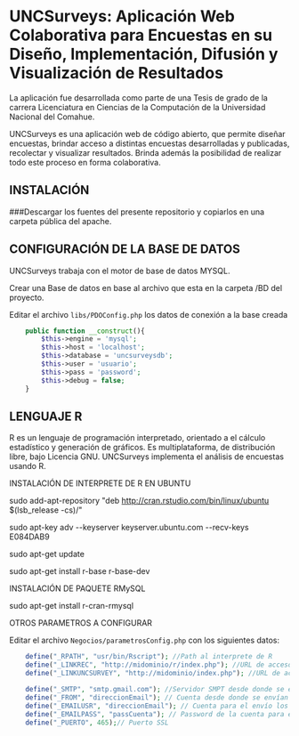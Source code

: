UNCSurveys: Aplicación Web Colaborativa para Encuestas en su Diseño, Implementación, Difusión y Visualización de Resultados
================================
La aplicación fue desarrollada como parte de una Tesis de grado de la carrera 
Licenciatura en Ciencias de la Computación de la Universidad Nacional del Comahue.

UNCSurveys es una aplicación web de código abierto, que permite diseñar encuestas, brindar acceso a distintas encuestas desarrolladas y publicadas, recolectar y 
visualizar resultados. Brinda además la posibilidad de realizar todo este proceso en forma colaborativa.


INSTALACIÓN
-----------
###Descargar los fuentes del presente repositorio y copiarlos en una carpeta pública del apache.

CONFIGURACIÓN DE LA BASE DE DATOS
-------------
UNCSurveys trabaja con el motor de base de datos MYSQL.

Crear una Base de datos en base al archivo que esta en la carpeta /BD del proyecto.

Editar el archivo `libs/PDOConfig.php` los datos de conexión a la base creada  

```php
    public function __construct(){
        $this->engine = 'mysql';
        $this->host = 'localhost';
        $this->database = 'uncsurveysdb';
        $this->user = 'usuario';
        $this->pass = 'password';
        $this->debug = false;
    }
```

LENGUAJE R
-----------
R es un lenguaje de programación interpretado, orientado a el cálculo estadístico y generación 
de gráficos. Es multiplataforma, de distribución libre, bajo Licencia GNU. 
UNCSurveys implementa el análisis de encuestas usando R.


INSTALACIÓN DE INTERPRETE DE R EN UBUNTU

sudo add-apt-repository "deb http://cran.rstudio.com/bin/linux/ubuntu $(lsb_release -cs)/"

sudo apt-key adv --keyserver keyserver.ubuntu.com --recv-keys E084DAB9

sudo apt-get update

sudo apt-get install r-base r-base-dev


INSTALACIÓN DE PAQUETE RMySQL

sudo apt-get install r-cran-rmysql

OTROS PARAMETROS A CONFIGURAR

Editar el archivo `Negocios/parametrosConfig.php` con los siguientes datos:  

```php
    define("_RPATH", "usr/bin/Rscript"); //Path al interprete de R
    define("_LINKREC", "http://midominio/r/index.php"); //URL de acceso a encuesta 
    define("_LINKUNCSURVEY", "http://midominio/index.php"); //URL de acceso a UNCSurveys 

    define("_SMTP", "smtp.gmail.com"); //Servidor SMPT desde donde se envían los emails  
    define("_FROM", "direccionEmail"); // Cuenta desde donde se envían los emails
    define("_EMAILUSR", "direccionEmail"); // Cuenta para el envío los emails
    define("_EMAILPASS", "passCuenta"); // Password de la cuenta para el envío los emails
    define("_PUERTO", 465);// Puerto SSL
```